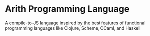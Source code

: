 # Arith Programming Language

A compile-to-JS language inspired by the best features of functional programming languages like Clojure, Scheme, OCaml, and Haskell
